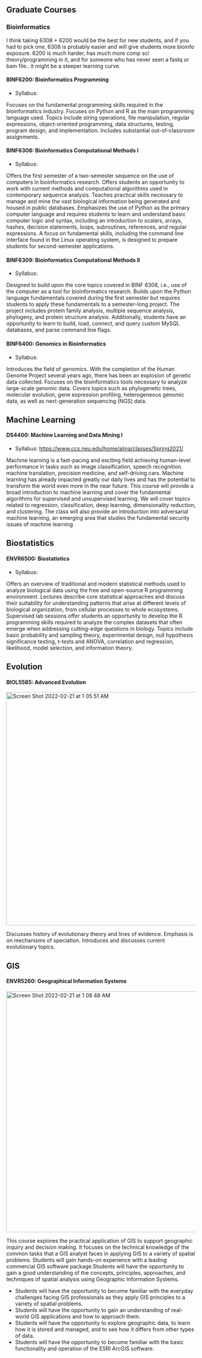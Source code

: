 ## Graduate Courses
### Bioinformatics
I think taking 6308 + 6200 would be the best for new students, and if you had to pick one, 6308 is probably easier and will give students more bioinfo exposure. 
6200 is much harder, 
has much more comp sci theory/programming in it, and for someone who has never seen a fastq or bam file.. it might be a steeper learning curve. 

#### BINF6200: Bioinformatics Programming
* Syllabus: 

Focuses on the fundamental programming skills required in the bioinformatics industry. Focuses on Python and R as the main programming language used. Topics include string operations, file manipulation, regular expressions, object-oriented programming, data structures, testing, program design, and implementation. Includes substantial out-of-classroom assignments.


#### BINF6308: Bioinformatics Computational Methods I
* Syllabus:

Offers the first semester of a two-semester sequence on the use of computers in bioinformatics research. Offers students an opportunity to work with current methods and computational algorithms used in contemporary sequence analysis. Teaches practical skills necessary to manage and mine the vast biological information being generated and housed in public databases. Emphasizes the use of Python as the primary computer language and requires students to learn and understand basic computer logic and syntax, including an introduction to scalars, arrays, hashes, decision statements, loops, subroutines, references, and regular expressions. A focus on fundamental skills, including the command line interface found in the Linux operating system, is designed to prepare students for second-semester applications.


#### BINF6309: Bioinformatics Computational Methods II
* Syllabus: 

Designed to build upon the core topics covered in BINF 6308, i.e., use of the computer as a tool for bioinformatics research. Builds upon the Python language fundamentals covered during the first semester but requires students to apply these fundamentals to a semester-long project. The project includes protein family analysis, multiple sequence analysis, phylogeny, and protein structure analysis. Additionally, students have an opportunity to learn to build, load, connect, and query custom MySQL databases, and parse command line flags.


#### BINF6400: Genomics in Bioinformatics
* Syllabus: 

Introduces the field of genomics. With the completion of the Human Genome Project several years ago, there has been an explosion of genetic data collected. Focuses on the bioinformatics tools necessary to analyze large-scale genomic data. Covers topics such as phylogenetic trees, molecular evolution, gene expression profiling, heterogeneous genomic data, as well as next-generation sequencing (NGS) data.


## Machine Learning 
#### DS4400: Machine Learning and Data Mining I 
* Syllabus: https://www.ccs.neu.edu/home/alina/classes/Spring2021/

Machine learning is a fast-pacing and exciting field achieving human-level performance in tasks such as image classification, speech recognition. machine translation, precision medicine, and self-driving cars. Machine learning has already impacted greatly our daily lives and has the potential to transform the world even more in the near future. This course will provide a broad introduction to machine learning and cover the fundamental algorithms for supervised and unsupervised learning. We will cover topics related to regression, classification, deep learning, dimensionality reduction, and clustering. The class will also provide an introduction into adversarial machine learning, an emerging area that studies the fundamental security issues of machine learning



## Biostatistics 
#### ENVR6500: Biostatistics
* Syllabus: 

Offers an overview of traditional and modern statistical methods used to analyze biological data using the free and open-source R programming environment. Lectures describe core statistical approaches and discuss their suitability for understanding patterns that arise at different levels of biological organization, from cellular processes to whole ecosystems. Supervised lab sessions offer students an opportunity to develop the R programming skills required to analyze the complex datasets that often emerge when addressing cutting-edge questions in biology. Topics include basic probability and sampling theory, experimental design, null hypothesis significance testing, t-tests and ANOVA, correlation and regression, likelihood, model selection, and information theory.
 


## Evolution
#### BIOL5585: Advanced Evolution
<img width="619" alt="Screen Shot 2022-02-21 at 1 05 51 AM" src="https://user-images.githubusercontent.com/90652097/154898463-499bc650-eee4-4d5d-8007-b00c4b6c9b4d.png">

Discusses history of evolutionary theory and lines of evidence. Emphasis is on mechanisms of speciation. Introduces and discusses current evolutionary topics.

## GIS
#### ENVR5260: Geographical Information Systems
<img width="639" alt="Screen Shot 2022-02-21 at 1 08 48 AM" src="https://user-images.githubusercontent.com/90652097/154898851-003915ee-c15b-4337-86c0-88d13357d739.png">

This course explores the practical application of GIS to support geographic inquiry and decision making. It focuses on the technical knowledge of the common tasks that a GIS analyst faces in applying GIS to a variety of spatial problems. Students will gain hands-on experience with a leading commercial GIS software package.Students will have the opportunity to gain a good understanding of the concepts, principles, approaches, and techniques of spatial analysis using Geographic Information Systems.
* Students will have the opportunity to become familiar with the everyday challenges facing GIS professionals as they apply GIS principles to a variety of spatial problems.
* Students will have the opportunity to gain an understanding of real-world GIS applications and how to approach them.
* Students will have the opportunity to explore geographic data, to learn how it is stored and managed, and to see how it differs from other types of data.
* Students will have the opportunity to become familiar with the basic functionality and operation of the ESRI ArcGIS software.
